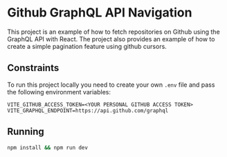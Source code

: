 # Github GraphQL API Navigation

This project is an example of how to fetch repositories on Github using the GraphQL API with React. The project also provides an example of how to create a simple pagination feature using github cursors.

## Constraints

To run this project locally you need to create your own `.env` file and pass the following environment variables:

```env
VITE_GITHUB_ACCESS_TOKEN=<YOUR PERSONAL GITHUB ACCESS TOKEN>
VITE_GRAPHQL_ENDPOINT=https://api.github.com/graphql
```

## Running

```bash
npm install && npm run dev
```

